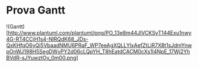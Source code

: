 # Prova Gantt
!(Gantt)[http://www.plantuml.com/plantuml/png/PO_13e8m44JlVCKSyT144Exu1nwy4G-RT4CCjH1s4-NlRQdK68_JDs-QxKHfqO6yQj5VbaadNMU6PRaF_WP7eeAgXQLLYlxAefZtLiR7X8t1sJdmYnwpOnWJ198H5SegDWvPY2d06cLQpYH_T8hEatdCACM0cXs1l4NpE_17Wj2YhBVdR-sJYuwztOv_0m00.png]
